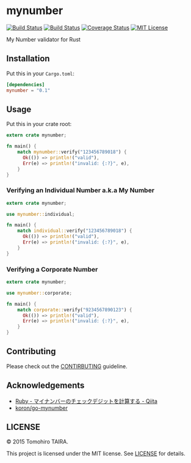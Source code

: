 mynumber
================================================================================

[![Build Status](https://travis-ci.org/Tomohiro/mynumber.svg)](https://travis-ci.org/Tomohiro/mynumber)
[![Build Status](https://ci.appveyor.com/api/projects/status/github/Tomohiro/mynumber?svg=true)](https://ci.appveyor.com/project/Tomohiro/mynumber)
[![Coverage Status](https://coveralls.io/repos/Tomohiro/mynumber/badge.svg)](https://coveralls.io/github/Tomohiro/mynumber)
[![MIT License](http://img.shields.io/badge/license-MIT-blue.svg)](https://github.com/Tomohiro/mynumber/blob/master/LICENSE)

My Number validator for Rust


Installation
--------------------------------------------------------------------------------

Put this in your `Cargo.toml`:

```toml
[dependencies]
mynumber = "0.1"
```


Usage
--------------------------------------------------------------------------------

Put this in your crate root:

```rust
extern crate mynumber;

fn main() {
    match mynumber::verify("123456789018") {
      Ok(()) => println!("valid"),
      Err(e) => println!("invalid: {:?}", e),
    }
}
```

### Verifying an Individual Number a.k.a My Number

```rust
extern crate mynumber;

use mynumber::individual;

fn main() {
    match individual::verify("123456789018") {
      Ok(()) => println!("valid"),
      Err(e) => println!("invalid: {:?}", e),
    }
}
```


### Verifying a Corporate Number

```rust
extern crate mynumber;

use mynumber::corporate;

fn main() {
    match corporate::verify("9234567890123") {
      Ok(()) => println!("valid"),
      Err(e) => println!("invalid: {:?}", e),
    }
}
```


Contributing
--------------------------------------------------------------------------------

Please check out the [CONTIRBUTING](CONTRIBUTING.md) guideline.


Acknowledgements
--------------------------------------------------------------------------------

- [Ruby - マイナンバーのチェックデジットを計算する - Qiita](http://qiita.com/qube81/items/fa6ef94d3c8615b0ce64)
- [koron/go-mynumber](https://github.com/koron/go-mynumber)


LICENSE
--------------------------------------------------------------------------------

&copy; 2015 Tomohiro TAIRA.

This project is licensed under the MIT license. See [LICENSE](LICENSE) for details.
